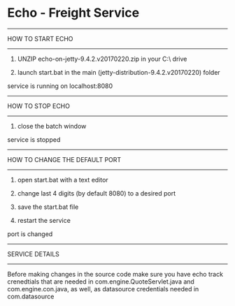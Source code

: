 # Echo - Freight Service

****************************************************************************************************
HOW TO START ECHO
****************************************************************************************************

1. UNZIP echo-on-jetty-9.4.2.v20170220.zip in your C:\ drive

2. launch start.bat in the main (jetty-distribution-9.4.2.v20170220) folder

service is running on localhost:8080


***************************************************************************************************
HOW TO STOP ECHO
***************************************************************************************************

1. close the batch window

service is stopped


***************************************************************************************************
HOW TO CHANGE THE DEFAULT PORT
***************************************************************************************************

1. open start.bat with a text editor

2. change last 4 digits (by default 8080) to a desired port

3. save the start.bat file

4. restart the service

port is changed


***************************************************************************************************
SERVICE DETAILS
***************************************************************************************************

Before making changes in the source code make sure you have echo track crenedtials that are needed
in com.engine.QuoteServlet.java and com.engine.con.java, as well, as datasource credentials needed
in com.datasource
